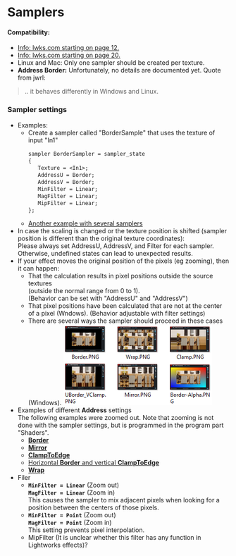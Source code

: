 # Samplers

#### Compatibility:  
- [Info: lwks.com starting on page 12.](https://www.lwks.com/index.php?option=com_kunena&func=view&catid=7&id=143678&limit=15&limitstart=165&Itemid=81#ftop)  
- [Info: lwks.com starting on page 20.](https://www.lwks.com/index.php?option=com_kunena&func=view&catid=7&id=143678&limit=15&limitstart=285&Itemid=81#ftop)
- Linux and Mac: Only one sampler should be created per texture.  
- **Address Border:**  Unfortunately, no details are documented yet.
Quote from jwrl:  
>  ..  it behaves differently in Windows and Linux.

 
 
### Sampler settings
  - Examples:
     - Create a sampler called "BorderSample"  that uses the texture of input "In1"
       ``` Code
       sampler BorderSampler = sampler_state
       {
          Texture = <In1>;
          AddressU = Border;
          AddressV = Border;
          MinFilter = Linear;
          MagFilter = Linear;
          MipFilter = Linear;
       };
       ```
     - [Another example with several samplers](example_code.md)
  - In case the scaling is changed or the texture position is shifted 
    (sampler position is different than the original texture coordinates):  
    Please always set AddressU, AddressV, and Filter for each sampler.
    Otherwise, undefined states can lead to unexpected results.
  - If your effect moves the original position of the pixels (eg zooming), then it can happen:
     - That the calculation results in pixel positions outside the source textures  
       (outside the normal range from 0 to 1).  
       (Behavior can be set with "AddressU" and "AddressV")  
     - That pixel positions have been calculated that are not at the center of a pixel (Wndows).
       (Behavior adjustable with filter settings)
     - There are several ways the sampler should proceed in these cases (Windows).
       ![](images/Sampler-mix.png)
 - Examples of different **Address** settings  
   The following examples were zoomed out.
   Note that zooming is not done with the sampler settings, but is programmed in the program part "Shaders".
    - [**Border**](Border.md)
    - [**Mirror**](Mirror.md)
    - [**ClampToEdge**](Clamp.md)
    - [Horizontal **Border** and vertical **ClampToEdge**](Border_Clamp.md)
    - [**Wrap**](Wrap.md)
 - Filer
    - **`MinFilter = Linear`**  (Zoom out)  
      **`MagFilter = Linear`**  (Zoom in)  
      This causes the sampler to mix adjacent pixels when looking for a position between the centers of those pixels.  
   - **`MinFilter = Point`**  (Zoom out)  
     **`MagFilter = Point`**  (Zoom in)  
     This setting prevents pixel interpolation.  
   -  MipFilter (It is unclear whether this filter has any function in Lightworks effects)?
   
      
